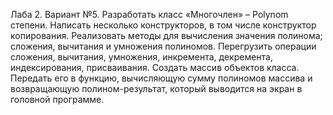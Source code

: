 Лаба 2. Вариант №5.
  Разработать класс «Многочлен» – Polynom степени.
  Написать несколько конструкторов, в том числе конструктор копирования.
  Реализовать методы для вычисления значения полинома; сложения, вычитания и умножения полиномов.
  Перегрузить операции сложения, вычитания, умножения, инкремента, декремента, индексирования, присваивания.
  Создать массив объектов класса.
  Передать его в функцию, вычисляющую сумму полиномов массива и возвращающую полином-результат, который выводится на экран в головной программе.
